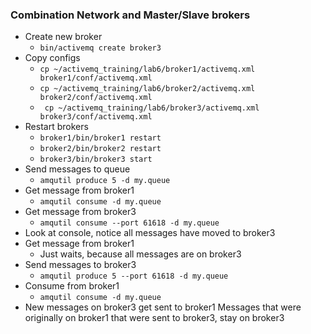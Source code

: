 ### Combination Network and Master/Slave brokers
  * Create new broker
    * `bin/activemq create broker3`
  * Copy configs
    * `cp ~/activemq_training/lab6/broker1/activemq.xml broker1/conf/activemq.xml`
    * `cp ~/activemq_training/lab6/broker2/activemq.xml broker2/conf/activemq.xml`
    * ` cp ~/activemq_training/lab6/broker3/activemq.xml broker3/conf/activemq.xml`
  * Restart brokers
    * `broker1/bin/broker1 restart`
    * `broker2/bin/broker2 restart`
    * `broker3/bin/broker3 start`
  * Send messages to queue
    * `amqutil produce 5 -d my.queue`
  * Get message from broker1
    * `amqutil consume -d my.queue`
  * Get message from broker3
    * `amqutil consume --port 61618 -d my.queue`
  * Look at console, notice all messages have moved to broker3
  * Get message from broker1
    * Just waits, because all messages are on broker3
  * Send messages to broker3
    * `amqutil produce 5 --port 61618 -d my.queue`
  * Consume from broker1
    * `amqutil consume -d my.queue`
  * New messages on broker3 get sent to broker1
    Messages that were originally on broker1 that were sent to broker3, stay on broker3